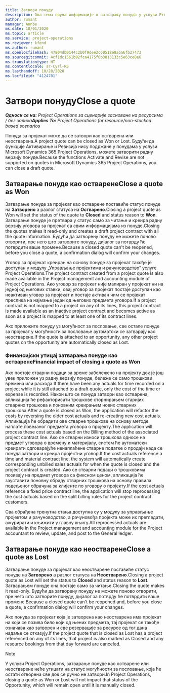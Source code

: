 ```yaml
---
title: Затвори понуду
description: Ова тема пружа информације о затварању понуда у услузи Project Operations.
author: rumant
manager: Annbe
ms.date: 10/01/2020
ms.topic: article
ms.service: project-operations
ms.reviewer: kfend
ms.author: rumant
ms.openlocfilehash: 47804db0144c2b0f9dee2c60518e8aba6fb27473
ms.sourcegitcommit: 4cf1dc1561b92fca4175f0b3813133c5e63ce8e6
ms.translationtype: HT
ms.contentlocale: sr-Cyrl-RS
ms.lasthandoff: 10/28/2020
ms.locfileid: "4124701"
---
```

# <a name="close-a-quote"></a><span data-ttu-id="0d3ed-103">Затвори понуду</span><span class="sxs-lookup"><span data-stu-id="0d3ed-103">Close a quote</span></span>

<span data-ttu-id="0d3ed-104">_**Односи се на:** Project Operations за сценарије засноване на ресурсима / без залиха_</span><span class="sxs-lookup"><span data-stu-id="0d3ed-104">_**Applies To:** Project Operations for resource/non-stocked based scenarios_</span></span>

<span data-ttu-id="0d3ed-105">Понуда за пројекат може да се затвори као остварена или неостварена.</span><span class="sxs-lookup"><span data-stu-id="0d3ed-105">A project quote can be closed as Won or Lost.</span></span> <span data-ttu-id="0d3ed-106">Будући да функције Активирање и Ревизија нису подржане у понудама у услузи Microsoft Dynamics 365 Project Operations, можете затворити радну верзију понуде.</span><span class="sxs-lookup"><span data-stu-id="0d3ed-106">Because the functions Activate and Revise are not supported on quotes in Microsoft Dynamics 365 Project Operations, you can close a draft quote.</span></span>

## <a name="close-a-quote-as-won"></a><span data-ttu-id="0d3ed-107">Затварање понуде као остварене</span><span class="sxs-lookup"><span data-stu-id="0d3ed-107">Close a quote as Won</span></span>

<span data-ttu-id="0d3ed-108">Затварање понуде за пројекат као остварене поставиће статус понуде на **Затворено** а разлог статуса на **Остварено**.</span><span class="sxs-lookup"><span data-stu-id="0d3ed-108">Closing a project quote as Won will set the status of the quote to **Closed** and status reason to **Won**.</span></span> <span data-ttu-id="0d3ed-109">Затварање понуде је претвара у статус само за читање и креира радну верзију уговора за пројекат са свим информацијама из понуде.</span><span class="sxs-lookup"><span data-stu-id="0d3ed-109">Closing the quotes makes it read-only and creates a draft project contract with all the quote information.</span></span> <span data-ttu-id="0d3ed-110">Будући да затворену понуду не можете поново отворити, пре него што затворите понуду, дијалог за потврду ће потврдити ваше промене.</span><span class="sxs-lookup"><span data-stu-id="0d3ed-110">Because a closed quote can't be reopened, before you close a quote, a confirmation dialog will confirm your changes.</span></span>

<span data-ttu-id="0d3ed-111">Уговор за пројекат креиран на основу понуде за пројекат такође је доступан у модулу „Управљање пројектима и рачуноводство“ услуге Project Operations.</span><span class="sxs-lookup"><span data-stu-id="0d3ed-111">The project contract created from a project quote is also made available in the Project management and accounting module of Project Operations.</span></span> <span data-ttu-id="0d3ed-112">Ако уговор за пројекат није мапиран у пројекат ни на једној од његових ставки, овај уговор за пројекат постаје доступан као неактиван уговор за пројекат и постаје активан чим се пројекат преслика на најмање један од његових предмета уговора.</span><span class="sxs-lookup"><span data-stu-id="0d3ed-112">If a project contract is not mapped to a project on any of its lines, this project contract is made available as an inactive project contract and becomes active as soon as a project is mapped to at least one of its contract lines.</span></span>

<span data-ttu-id="0d3ed-113">Ако приложите понуду уз могућност за пословање, све остале понуде за пројекат у могућности за пословање аутоматски се затварају као неостварене.</span><span class="sxs-lookup"><span data-stu-id="0d3ed-113">If the quote is attached to an opportunity, any other project quotes on the opportunity are automatically closed as Lost.</span></span>

### <a name="financial-impact-of-closing-a-quote-as-won"></a><span data-ttu-id="0d3ed-114">Финансијски утицај затварања понуде као остварене</span><span class="sxs-lookup"><span data-stu-id="0d3ed-114">Financial impact of closing a quote as Won</span></span>

<span data-ttu-id="0d3ed-115">Ако постоје стварни подаци за време забележено на пројекту док је још увек приложен уз радну верзију понуде, бележе се само трошкови времена или расхода.</span><span class="sxs-lookup"><span data-stu-id="0d3ed-115">If there have been any actuals for time recorded on a project while it is still attached to a draft quote, only the cost of the time or expense is recorded.</span></span> <span data-ttu-id="0d3ed-116">Након што се понуда затвори као остварена, апликација ће рефакторисати трошкове сторнирањем старијих стварних трошкова и поновним креирањем нових стварних трошкова.</span><span class="sxs-lookup"><span data-stu-id="0d3ed-116">After a quote is closed as Won, the application will refactor the costs by reversing the older cost actuals and re-creating new cost actuals.</span></span> <span data-ttu-id="0d3ed-117">Апликација ће обрадити ове стварне трошкове на основу методе наплате повезаног предмета уговора о пројекту.</span><span class="sxs-lookup"><span data-stu-id="0d3ed-117">The application will process these cost actuals based on the Billing method of the associated project contract line.</span></span> <span data-ttu-id="0d3ed-118">Ако се стварни износи трошкова односе на предмет уговора о времену и материјалу, систем ће аутоматски креирати одговарајуће ненаплаћене стварне податке о продаји када се понуда затвори и креира пројектни уговор.</span><span class="sxs-lookup"><span data-stu-id="0d3ed-118">If the cost actuals reference a time and material contract line, the system will automatically create corresponding unbilled sales actuals for when the quote is closed and the project contract is created.</span></span> <span data-ttu-id="0d3ed-119">Ако се стварни подаци о трошковима позивају на предмет уговора са фиксном ценом, апликација ће зауставити поновну обраду стварних трошкова на основу правила подељеног обрачуна за клијенте по уговору о пројекту.</span><span class="sxs-lookup"><span data-stu-id="0d3ed-119">If the cost actuals reference a fixed price contract line, the application will stop reprocessing the cost actuals based on the split billing rules for the project contract customers.</span></span>

<span data-ttu-id="0d3ed-120">Сва обрађена тренутна стања доступна су у модулу за управљање пројектом и рачуноводство, а рачуновођа пројекта може их прегледати, ажурирати и књижити у главну књигу.</span><span class="sxs-lookup"><span data-stu-id="0d3ed-120">All reprocessed actuals are available in the Project management and accounting module for the Project accountant to review, update, and post to the General ledger.</span></span> 

## <a name="close-a-quote-as-lost"></a><span data-ttu-id="0d3ed-121">Затварање понуде као неостварене</span><span class="sxs-lookup"><span data-stu-id="0d3ed-121">Close a quote as Lost</span></span>

<span data-ttu-id="0d3ed-122">Затварање понуде за пројекат као неостварене поставиће статус понуде на **Затворено** а разлог статуса на **Неостварено**.</span><span class="sxs-lookup"><span data-stu-id="0d3ed-122">Closing a project quote as Lost will set the status to **Closed** and status reason to **Lost**.</span></span> <span data-ttu-id="0d3ed-123">Затварањем понуде она постаје само за читање.</span><span class="sxs-lookup"><span data-stu-id="0d3ed-123">Closing the quote makes it read-only.</span></span> <span data-ttu-id="0d3ed-124">Будући да затворену понуду не можете поново отворити, пре него што затворите понуду, дијалог за потврду ће потврдити ваше промене.</span><span class="sxs-lookup"><span data-stu-id="0d3ed-124">Because a closed quote can't be reopened and, before you close a quote, a confirmation dialog will confirm your changes.</span></span>

<span data-ttu-id="0d3ed-125">Ако понуда за пројекат која је затворена као неостварена има пројекат на који се позива било који од њених предмета, тај пројекат се такође означава као затворен и све резервације за ресурсе од тог дана надаље се отказују.</span><span class="sxs-lookup"><span data-stu-id="0d3ed-125">If the project quote that is closed as Lost has a project referenced on any of its lines, that project is also marked as Closed and any resource bookings from that day forward are canceled.</span></span>

> [!NOTE]
> <span data-ttu-id="0d3ed-126">У услузи Project Operations, затварање понуде као остварене или неостварене неће утицати на статус могућности за пословање, која ће остати отворена све док се ручно не затвори.</span><span class="sxs-lookup"><span data-stu-id="0d3ed-126">In Project Operations, closing a quote as Won or Lost will not impact that status of the Opportunity, which will remain open until it is manually closed.</span></span>
